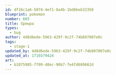```yaml
---
id: df16c1a6-5074-4ef1-8a4b-1bd6beb32350
blueprint: pokemon
number: 665
title: Spewpa
types:
  - bug
author: 4d8d6ede-5963-429f-9c2f-74b897007e0c
tags:
  - stage-1
updated_by: 4d8d6ede-5963-429f-9c2f-74b897007e0c
updated_at: 1716579424
art:
  - b1075985-7f09-48ec-90b7-7e4fd689662d
---
```

